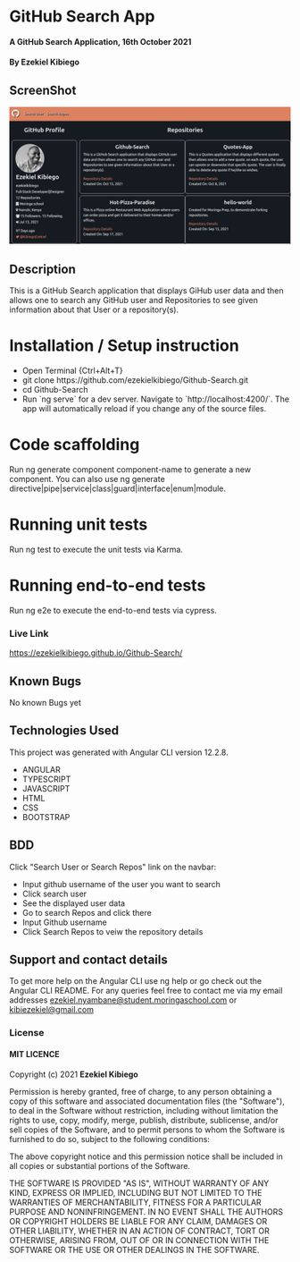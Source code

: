 # GitHub Search App
#### A GitHub Search Application, 16th October 2021
#### By **Ezekiel Kibiego**

## ScreenShot
<img src="src/assets/Screenshot.png">

## Description
This is a GitHub Search application that displays GiHub user data and then allows one to search any GitHub user and Repositories to see given information about that User or a repository(s).

# Installation / Setup instruction

<ul>
<li>Open Terminal {Ctrl+Alt+T}</li>
<li>git clone https://github.com/ezekielkibiego/Github-Search.git</li>
<li>cd Github-Search </li>
<li> Run `ng serve` for a dev server. Navigate to `http://localhost:4200/`. The app will automatically reload if you change any of the source files.</li>
</ul>

# Code scaffolding
Run ng generate component component-name to generate a new component. You can also use ng generate directive|pipe|service|class|guard|interface|enum|module.


# Running unit tests
Run ng test to execute the unit tests via Karma.

# Running end-to-end tests
Run ng e2e to execute the end-to-end tests via cypress.

### Live Link
https://ezekielkibiego.github.io/Github-Search/

## Known Bugs

No known Bugs yet

## Technologies Used

This project was generated with Angular CLI version 12.2.8.


<ul>
<li>ANGULAR</li>
<li>TYPESCRIPT</li>
<li>JAVASCRIPT</li>
<li>HTML</li>
<li>CSS</li>
<li>BOOTSTRAP</li>
</ul>

## BDD
Click "Search User or Search Repos" link on the navbar:

<ul>
<li>Input github username of the user you want to search</li>
<li>Click search user</li>
<li>See the displayed user data</li>
<li>Go to search Repos and click there</li>
<li>Input Github username</li>
<li>Click Search Repos to veiw the repository details</li>
</ul>

## Support and contact details
To get more help on the Angular CLI use ng help or go check out the Angular CLI README. For any queries feel free to contact me via my email addresses ezekiel.nyambane@student.moringaschool.com or kibiezekiel@gmail.com
### License

 #### MIT LICENCE

Copyright (c) 2021 **Ezekiel Kibiego**


Permission is hereby granted, free of charge, to any person obtaining a copy
of this software and associated documentation files (the "Software"), to deal
in the Software without restriction, including without limitation the rights
to use, copy, modify, merge, publish, distribute, sublicense, and/or sell
copies of the Software, and to permit persons to whom the Software is
furnished to do so, subject to the following conditions:

The above copyright notice and this permission notice shall be included in all
copies or substantial portions of the Software.

THE SOFTWARE IS PROVIDED "AS IS", WITHOUT WARRANTY OF ANY KIND, EXPRESS OR
IMPLIED, INCLUDING BUT NOT LIMITED TO THE WARRANTIES OF MERCHANTABILITY,
FITNESS FOR A PARTICULAR PURPOSE AND NONINFRINGEMENT. IN NO EVENT SHALL THE
AUTHORS OR COPYRIGHT HOLDERS BE LIABLE FOR ANY CLAIM, DAMAGES OR OTHER
LIABILITY, WHETHER IN AN ACTION OF CONTRACT, TORT OR OTHERWISE, ARISING FROM,
OUT OF OR IN CONNECTION WITH THE SOFTWARE OR THE USE OR OTHER DEALINGS IN THE
SOFTWARE.
  